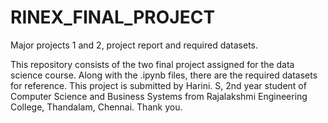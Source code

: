 # RINEX_FINAL_PROJECT
Major projects 1 and 2, project report and required datasets.

This repository consists of the two final project assigned for the data science course. Along with the .ipynb files, there are the required datasets for reference. 
This project is submitted by Harini. S, 2nd year student of Computer Science and Business Systems from Rajalakshmi Engineering College, Thandalam, Chennai.
Thank you. 
